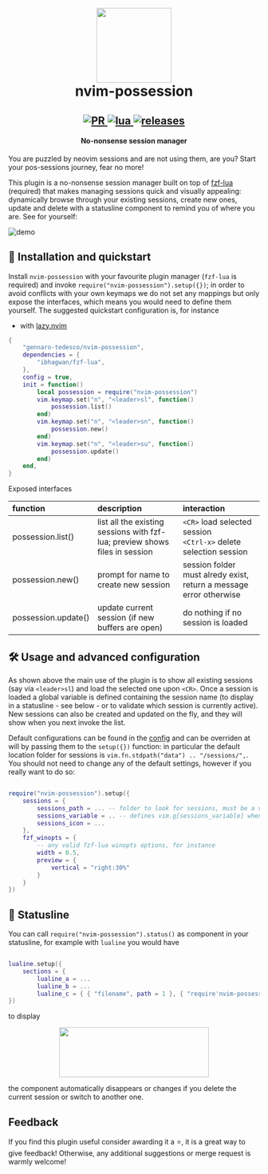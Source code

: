 <h1 align="center">
  <br>
  <img width="150" height="150" src="https://user-images.githubusercontent.com/15387611/211777630-b7e93115-7646-428a-9299-63ff0d842434.png">
  <br>
  nvim-possession
  <br>
</h1>

<h2 align="center">
  <a href="#" onclick="return false;">
    <img alt="PR" src="https://img.shields.io/badge/PRs-welcome-brightgreen.svg?style=flat"/>
  </a>
  <a href="#" onclick="return false;">
    <img alt="lua" src="https://img.shields.io/badge/lua-%232C2D72.svg?&style=flat&logo=lua&logoColor=white"/>
  </a>
  <a href="https://github.com/gennaro-tedesco/nvim-possession/releases">
    <img alt="releases" src="https://img.shields.io/github/release/gennaro-tedesco/nvim-possession"/>
  </a>
</h2>

<h4 align="center">No-nonsense session manager</h4>

You are puzzled by neovim sessions and are not using them, are you? Start your pos-sessions journey, fear no more!

This plugin is a no-nonsense session manager built on top of [fzf-lua](https://github.com/ibhagwan/fzf-lua) (required) that makes managing sessions quick and visually appealing: dynamically browse through your existing sessions, create new ones, update and delete with a statusline component to remind you of where you are. See for yourself:

![demo](https://user-images.githubusercontent.com/15387611/211946693-7c0a8f00-4ed8-4142-a8aa-a4dc75f42841.gif)

## 🔌 Installation and quickstart

Install `nvim-possession` with your favourite plugin manager (`fzf-lua` is required) and invoke `require("nvim-possession").setup({})`; in order to avoid conflicts with your own keymaps we do not set any mappings but only expose the interfaces, which means you would need to define them yourself. The suggested quickstart configuration is, for instance

- with [lazy.nvim](https://github.com/folke/lazy.nvim)

```lua
{
    "gennaro-tedesco/nvim-possession",
    dependencies = {
        "ibhagwan/fzf-lua",
    },
    config = true,
    init = function()
        local possession = require("nvim-possession")
        vim.keymap.set("n", "<leader>sl", function()
            possession.list()
        end)
        vim.keymap.set("n", "<leader>sn", function()
            possession.new()
        end)
        vim.keymap.set("n", "<leader>su", function()
            possession.update()
        end)
    end,
}
```

Exposed interfaces

| function            | description                                                                 | interaction                                                         |
| :------------------ | :-------------------------------------------------------------------------- | :------------------------------------------------------------------ |
| possession.list()   | list all the existing sessions with fzf-lua; preview shows files in session | `<CR>` load selected session<br>`<Ctrl-x>` delete selection session |
| possession.new()    | prompt for name to create new session                                       | session folder must alredy exist, return a message error otherwise  |
| possession.update() | update current session (if new buffers are open)                            | do nothing if no session is loaded                                  |

## 🛠 Usage and advanced configuration

As shown above the main use of the plugin is to show all existing sessions (say via `<leader>sl`) and load the selected one upon `<CR>`. Once a session is loaded a global variable is defined containing the session name (to display in a statusline - see below - or to validate which session is currently active). New sessions can also be created and updated on the fly, and they will show when you next invoke the list.

Default configurations can be found in the [config](https://github.com/gennaro-tedesco/nvim-possession/blob/main/lua/nvim-possession/config.lua) and can be overriden at will by passing them to the `setup({})` function: in particular the default location folder for sessions is `vim.fn.stdpath("data") .. "/sessions/",`. You should not need to change any of the default settings, however if you really want to do so:

```lua

require("nvim-possession").setup({
    sessions = {
        sessions_path = ... -- folder to look for sessions, must be a valid existing path
        sessions_variable = .. -- defines vim.g[sessions_variable] when a session is loaded
        sessions_icon = ...
    },
    fzf_winopts = {
        -- any valid fzf-lua winopts options, for instance
        width = 0.5,
        preview = {
            vertical = "right:30%"
        }
    }
})
```

## 🚥 Statusline

You can call `require("nvim-possession").status()` as component in your statusline, for example with `lualine` you would have

```lua

lualine.setup({
	sections = {
		lualine_a = ...
		lualine_b = ...
		lualine_c = { { "filename", path = 1 }, { "require'nvim-possession'.status()" } },
})
```

to display

<p align="center">
  <img width="300" height="100" src="https://user-images.githubusercontent.com/15387611/211811964-037c6233-21d6-4ee1-815c-6da068dd3595.png">
</p>

the component automatically disappears or changes if you delete the current session or switch to another one.

## Feedback

If you find this plugin useful consider awarding it a ⭐, it is a great way to give feedback! Otherwise, any additional suggestions or merge request is warmly welcome!
